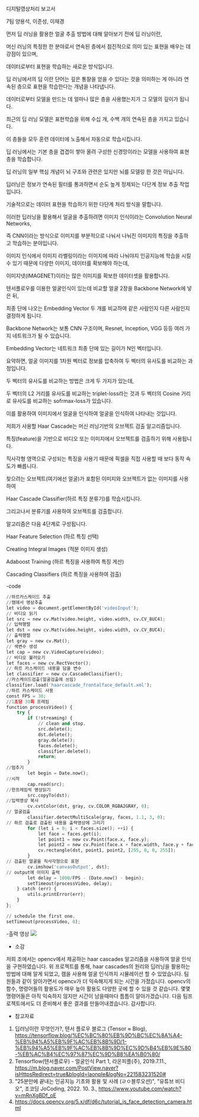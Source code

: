 디지털영상처리 보고서

7팀 양용석, 이준성, 이재경

먼저 딥 러닝을 활용한 얼굴 추출 방법에 대해 알아보기 전에 딥 러닝이란,

머신 러닝의 특정한 한 분야로서 연속된 층에서 점진적으로 의미 있는 표현을 배우는 데 강점이 있으며, 

데이터로부터 표현을 학습하는 새로운 방식입니다.

딥 러닝에서의 딥 이란 단어는 깊은 통찰을 얻을 수 있다는 것을 의미하는 게 아니라 연속된 층으로 표현을 학습한다는 개념을 나타냅니다. 

데이터로부터 모델을 만드는 데 얼마나 많은 층을 사용했는지가 그 모델의 깊이가 됩니다.

최근의 딥 러닝 모델은 표현학습을 위해 수십 개, 수백 개의 연속된 층을 가지고 있습니다.

이 층들을 모두 훈련 데이터에 노출해서 자동으로 학습시킵니다.

딥 러닝에서는 기본 층을 겹겹이 쌓아 올려 구성한 신경망이라는 모델을 사용하여 표현 층을 학습합니다. 

딥 러닝의 일부 핵심 개념이 뇌 구조와 관련은 있지만 뇌를 모델링 한 것은 아닙니다. 

딥러닝은 정보가 연속된 필터를 통과하면서 순도 높게 정제되는 다단계 정보 추출 작업입니다. 

기술적으로는 데이터 표현을 학습하기 위한 다단계 처리 방식을 말합니다. 

이러한 딥러닝을 활용해서 얼굴을 추출하려면 이미지 인식이라는 Convolution Neural Networks, 

즉 CNN이라는 방식으로 이미지를 부분적으로 나눠서 나눠진 이미지의 특징을 추출하고 학습하는 분야입니다.

이미지 인식에서 이미지 라벨링이라는 이미지에 따라 나눠야지 인공지능에 학습을 시킬 수 있기 때문에 다양한 이미지, 데이터를 확보해야 하는데,

이미지넷(IMAGENET)이라는 많은 이미지를 확보한 데이터셋을 활용합니다. 

텐서플로우를 이용한 얼굴인식이 있는데 비교할 얼굴 2장을 Backbone Network에 넣은 뒤,

최종 단에 나오는 Embedding Vector 두 개를 비교하여 같은 사람인지 다른 사람인지 결정하게 됩니다. 

Backbone Network는 보통 CNN 구조이며, Resnet, Inception, VGG 등등 여러 가지 네트워크가 될 수 있습니다.

Embedding Vector는 네트워크 최종 단에 있는 길이가 N인 벡터입니다. 

요약하면, 얼굴 이미지를 1차원 벡터로 정보를 압축하여 두 벡터의 유사도를 비교하는 과정입니다. 

두 벡터의 유사도를 비교하는 방법은 크게 두 가지가 있는데,

두 벡터의 L2 거리를 유사도를 비교하는 triplet-loss라는 것과 두 벡터의 Cosine 거리로 유사도를 비교하는 sofrmax-loss가 있습니다.

이를 활용하여 이미지에서 얼굴을 인식하여 얼굴을 인식하여 나타내는 것입니다.

저희가 사용할 Haar Cascade는 머신 러닝기반의  오브젝트 검출 알고리즘입니다. 

특징(feature)을 기반으로 비디오 또는 이미지에서 오브젝트를 검출하기 위해 사용됩니다. 

직사각형 영역으로 구성되는 특징을 사용기 때문에 픽셀을 직접 사용할 때 보다 동작 속도가 빠릅니다.  

찾으려는 오브젝트(여기에선 얼굴)가  포함된 이미지와 오브젝트가 없는 이미지를 사용하여

Haar Cascade Classifier(하르 특징 분류기)를 학습시킵니다. 

그리고나서 분류기를 사용하여 오브젝트를 검출합니다. 

알고리즘은 다음 4단계로 구성됩니다.

Haar Feature Selection (하르 특징 선택)

Creating  Integral Images (적분 이미지 생성)

Adaboost Training (하르 특징을 사용하여 특징 게산)

Cascading Classifiers (하르 특징을 사용하여 검출)



-code

``` python
//하르카스케이드 추출
//캠에서 영상추출
let video = document.getElementById('videoInput');
// 비디오 읽기
let src = new cv.Mat(video.height, video.width, cv.CV_8UC4);
// 입력행렬
let dst = new cv.Mat(video.height, video.width, cv.CV_8UC4);
// 출력행렬
let gray = new cv.Mat();
// 색변수 생성
let cap = new cv.VideoCapture(video);
// 비디오 불러오기
let faces = new cv.RectVector();
// 하르 카스케이드 내용을 담을 변수
let classifier = new cv.CascadeClassifier();
//카스케이드검출(얼굴검출에 쓰임)
classifier.load('haarcascade_frontalface_default.xml');
//하르 카스케이드 사용
const FPS = 30;
//1초당 30회 프레임
function processVideo() {
    try {
        if (!streaming) {
            // clean and stop.
            src.delete();
            dst.delete();
            gray.delete();
            faces.delete();
            classifier.delete();
            return;
        }
//멈추기
        let begin = Date.now();
//시작
        cap.read(src);
//한프레임씩 영상읽기
        src.copyTo(dst);
//입력영상 복사
        cv.cvtColor(dst, gray, cv.COLOR_RGBA2GRAY, 0);
// 얼굴검출
        classifier.detectMultiScale(gray, faces, 1.1, 3, 0);
// 하르 검출로 검출된 내용을 출력영상에 그리기
        for (let i = 0; i < faces.size(); ++i) {
            let face = faces.get(i);
            let point1 = new cv.Point(face.x, face.y);
            let point2 = new cv.Point(face.x + face.width, face.y + face.height);
            cv.rectangle(dst, point1, point2, [255, 0, 0, 255]);
        }
// 검출된 얼굴을 직사각형으로 표현
        cv.imshow('canvasOutput', dst);
// output에 이미지 출력
        let delay = 1000/FPS - (Date.now() - begin);
        setTimeout(processVideo, delay);
    } catch (err) {
        utils.printError(err);
    }
};

// schedule the first one.
setTimeout(processVideo, 0);

```


-출력 영상
<img src="./main/output.gif">

- 소감

저희 조에서는 opencv에서 제공하는 haar cascades 알고리즘을 사용하여 얼굴 인식을 구현하였습니다. 
위 프로젝트를 통해, haar cascades의 원리와 딥러닝을 활용하는 방법에 대해 알게 되었고, 
캠을 사용해 얼굴 인식까지 시뮬레이션 할 수 있었습니다.
팀원들과 같이 알아가면서 opencv가 더 익숙해지게 되는 시간을 가졌습니다. 
opencv의 함수, 명령어들의 활용도가 매우 높아 활용도 다양한 곳에 할 수 있을 것 같습니다.
몇몇 명령어들은 아직 익숙하지 않지만 시간이 남을때마다 틈틈이 알아가겠습니다.
다음 팀프로젝트에서도 더 준비해서 좋은 결과를 만들어내겠습니다. 감사합니다. 



- 참고자료
1. 딥러닝이란 무엇인가?, 텐서 플로우 블로그 (Tensor ≈ Blog), https://tensorflow.blog/%EC%BC%80%EB%9D%BC%EC%8A%A4-%EB%94%A5%EB%9F%AC%EB%8B%9D/1-%EB%94%A5%EB%9F%AC%EB%8B%9D%EC%9D%B4%EB%9E%80-%EB%AC%B4%EC%97%87%EC%9D%B8%EA%B0%80/
2. Tensorflow(텐서플로우) - 얼굴인식 Part 1, 라온피플(주), 2019.7.11., https://m.blog.naver.com/PostView.naver?isHttpsRedirect=true&blogId=laonple&logNo=221583231520#
3. "25분만에 끝내는 인공지능 기초와 활용 및 사례 (ㄹㅇ블루오션)", "유튜브 비디오", 조코딩 JoCoding,  2022. 10. 3., https://www.youtube.com/watch?v=mRnXgBDf_oE 
4. https://docs.opencv.org/5.x/df/d6c/tutorial_js_face_detection_camera.html
